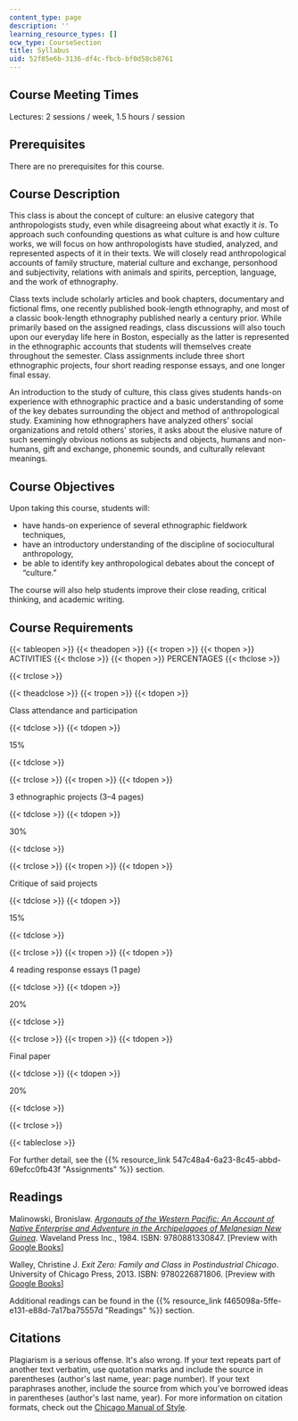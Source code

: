 ```yaml
---
content_type: page
description: ''
learning_resource_types: []
ocw_type: CourseSection
title: Syllabus
uid: 52f85e6b-3136-df4c-fbcb-bf0d58cb8761
---
```


Course Meeting Times
--------------------

Lectures: 2 sessions / week, 1.5 hours / session

Prerequisites
-------------

There are no prerequisites for this course.

Course Description
------------------

This class is about the concept of culture: an elusive category that anthropologists study, even while disagreeing about what exactly it _is_. To approach such confounding questions as what culture is and how culture works, we will focus on how anthropologists have studied, analyzed, and represented aspects of it in their texts. We will closely read anthropological accounts of family structure, material culture and exchange, personhood and subjectivity, relations with animals and spirits, perception, language, and the work of ethnography.

Class texts include scholarly articles and book chapters, documentary and fictional flms, one recently published book-length ethnography, and most of a classic book-length ethnography published nearly a century prior. While primarily based on the assigned readings, class discussions will also touch upon our everyday life here in Boston, especially as the latter is represented in the ethnographic accounts that students will themselves create throughout the semester. Class assignments include three short ethnographic projects, four short reading response essays, and one longer final essay.

An introduction to the study of culture, this class gives students hands-on experience with ethnographic practice and a basic understanding of some of the key debates surrounding the object and method of anthropological study. Examining how ethnographers have analyzed others' social organizations and retold others' stories, it asks about the elusive nature of such seemingly obvious notions as subjects and objects, humans and non-humans, gift and exchange, phonemic sounds, and culturally relevant meanings.

Course Objectives
-----------------

Upon taking this course, students will:

*   have hands-on experience of several ethnographic fieldwork techniques,
*   have an introductory understanding of the discipline of sociocultural anthropology,
*   be able to identify key anthropological debates about the concept of “culture.”

The course will also help students improve their close reading, critical thinking, and academic writing.

Course Requirements
-------------------

{{< tableopen >}}
{{< theadopen >}}
{{< tropen >}}
{{< thopen >}}
ACTIVITIES
{{< thclose >}}
{{< thopen >}}
PERCENTAGES
{{< thclose >}}

{{< trclose >}}

{{< theadclose >}}
{{< tropen >}}
{{< tdopen >}}


Class attendance and participation


{{< tdclose >}}
{{< tdopen >}}


15%


{{< tdclose >}}

{{< trclose >}}
{{< tropen >}}
{{< tdopen >}}


3 ethnographic projects (3–4 pages)


{{< tdclose >}}
{{< tdopen >}}


30%


{{< tdclose >}}

{{< trclose >}}
{{< tropen >}}
{{< tdopen >}}


Critique of said projects


{{< tdclose >}}
{{< tdopen >}}


15%


{{< tdclose >}}

{{< trclose >}}
{{< tropen >}}
{{< tdopen >}}


4 reading response essays (1 page)


{{< tdclose >}}
{{< tdopen >}}


20%


{{< tdclose >}}

{{< trclose >}}
{{< tropen >}}
{{< tdopen >}}


Final paper


{{< tdclose >}}
{{< tdopen >}}


20%


{{< tdclose >}}

{{< trclose >}}

{{< tableclose >}}

For further detail, see the {{% resource_link 547c48a4-6a23-8c45-abbd-69efcc0fb43f "Assignments" %}} section.

Readings
--------

Malinowski, Bronislaw. _[Argonauts of the Western Pacific: An Account of Native Enterprise and Adventure in the Archipelagoes of Melanesian New Guinea](https://archive.org/details/argonautsofthewe032976mbp/mode/2up)_. Waveland Press Inc., 1984. ISBN: 9780881330847. \[Preview with [Google Books](https://books.google.com/books?id=OAhgAwAAQBAJ&pg=PAfrontcover#v=onepage&q&f=false)\]

Walley, Christine J. _Exit Zero: Family and Class in Postindustrial Chicago_. University of Chicago Press, 2013. ISBN: 9780226871806. \[Preview with [Google Books](https://books.google.com/books?id=noaQB6Pb8LAC&pg=PAfrontcover#v=onepage&q&f=false)\]

Additional readings can be found in the {{% resource_link f465098a-5ffe-e131-e88d-7a17ba75557d "Readings" %}} section.

Citations
---------

Plagiarism is a serious offense. It's also wrong. If your text repeats part of another text verbatim, use quotation marks and include the source in parentheses (author's last name, year: page number). If your text paraphrases another, include the source from which you've borrowed ideas in parentheses (author's last name, year). For more information on citation formats, check out the [Chicago Manual of Style](https://www.chicagomanualofstyle.org/home.html).